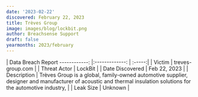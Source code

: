 ```yaml
---
date: '2023-02-22'
discovered: February 22, 2023
title: Trèves Group
image: images/blog/lockbit.png
author: Breachsense Support
draft: false
yearmonths: 2023/february
---
```



| Data Breach Report
------------:     |:-------------:    | :-----:|
| Victim      | treves-group.com      | 
| Threat Actor      | LockBit      | 
| Date Discovered      | Feb 22, 2023      | 
| Description      | Trèves Group is a global, family-owned automotive supplier, designer and manufacturer of acoustic and thermal insulation solutions for the automotive industry,      | 
| Leak Size      | Unknown      | 

